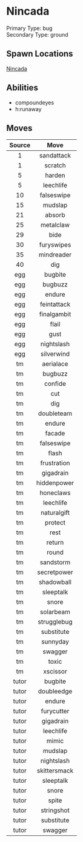# Nincada  
Primary Type: bug  
Secondary Type: ground  
  
## Spawn Locations  
[Nincada](/data/spawn_presets/nincada.md)  
  
## Abilities  
  * compoundeyes
  * h:runaway
  
  
## Moves  
  
| Source | Move |  
|:---:|:---:|  
| 1 | sandattack |  
| 1 | scratch |  
| 5 | harden |  
| 5 | leechlife |  
| 10 | falseswipe |  
| 15 | mudslap |  
| 21 | absorb |  
| 25 | metalclaw |  
| 29 | bide |  
| 30 | furyswipes |  
| 35 | mindreader |  
| 40 | dig |  
| egg | bugbite |  
| egg | bugbuzz |  
| egg | endure |  
| egg | feintattack |  
| egg | finalgambit |  
| egg | flail |  
| egg | gust |  
| egg | nightslash |  
| egg | silverwind |  
| tm | aerialace |  
| tm | bugbuzz |  
| tm | confide |  
| tm | cut |  
| tm | dig |  
| tm | doubleteam |  
| tm | endure |  
| tm | facade |  
| tm | falseswipe |  
| tm | flash |  
| tm | frustration |  
| tm | gigadrain |  
| tm | hiddenpower |  
| tm | honeclaws |  
| tm | leechlife |  
| tm | naturalgift |  
| tm | protect |  
| tm | rest |  
| tm | return |  
| tm | round |  
| tm | sandstorm |  
| tm | secretpower |  
| tm | shadowball |  
| tm | sleeptalk |  
| tm | snore |  
| tm | solarbeam |  
| tm | strugglebug |  
| tm | substitute |  
| tm | sunnyday |  
| tm | swagger |  
| tm | toxic |  
| tm | xscissor |  
| tutor | bugbite |  
| tutor | doubleedge |  
| tutor | endure |  
| tutor | furycutter |  
| tutor | gigadrain |  
| tutor | leechlife |  
| tutor | mimic |  
| tutor | mudslap |  
| tutor | nightslash |  
| tutor | skittersmack |  
| tutor | sleeptalk |  
| tutor | snore |  
| tutor | spite |  
| tutor | stringshot |  
| tutor | substitute |  
| tutor | swagger |  
  
